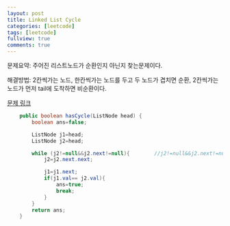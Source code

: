 ```yaml
---
layout: post
title: Linked List Cycle
categories: [leetcode]
tags: [leetcode]
fullview: true
comments: true
---
```



문제요약: 주어진 리스트노드가 순환인지 아닌지 찾는문제이다.<br>


해결방법: 2칸씩가는 노드, 한칸씩가는 노드를 두고 두 노드가 겹치면 순환, 2칸씩가는 노드가 먼저 tail에 도착하면 비순환이다.<br>

<a class="btn btn-default" href="https://leetcode.com/problems/linked-list-cycle/?envType=study-plan-v2&envId=top-interview-150"> 문제 링크

```java
    public boolean hasCycle(ListNode head) {
        boolean ans=false;

        ListNode j1=head;
        ListNode j2=head;

        while (j2!=null&&j2.next!=null){        //j2!=null&&j2.next!=null 순서가 바뀌면 컴파일오류 주의!
            j2=j2.next.next;

            j1=j1.next;
            if(j1.val== j2.val){
                ans=true;
                break;
            }
        }
        return ans;
    }
```